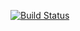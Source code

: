 [![Build Status](http://51.158.167.251:8080/buildStatus/icon?job=idmyteamserver)](http://51.158.167.251:8080/job/idmyteamserver/)